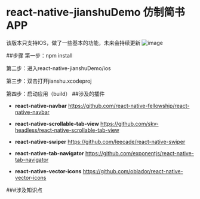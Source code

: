 # react-native-jianshuDemo 仿制简书APP
该版本只支持IOS，做了一些基本的功能，未来会持续更新
![image](https://github.com/angel8731/react-native-jianshuDemo/blob/master/%E7%AE%80%E4%B9%A6app.gif)

##步骤
第一步：npm install

第二步：进入react-native-jianshuDemo/ios

第三步：双击打开jianshu.xcodeproj

第四步：启动应用（build）
##涉及的插件
* **react-native-navbar**
https://github.com/react-native-fellowship/react-native-navbar

* **react-native-scrollable-tab-view**
https://github.com/skv-headless/react-native-scrollable-tab-view

* **react-native-swiper**
https://github.com/leecade/react-native-swiper

* **react-native-tab-navigator**
https://github.com/exponentjs/react-native-tab-navigator

* **react-native-vector-icons**
https://github.com/oblador/react-native-vector-icons

###涉及知识点
